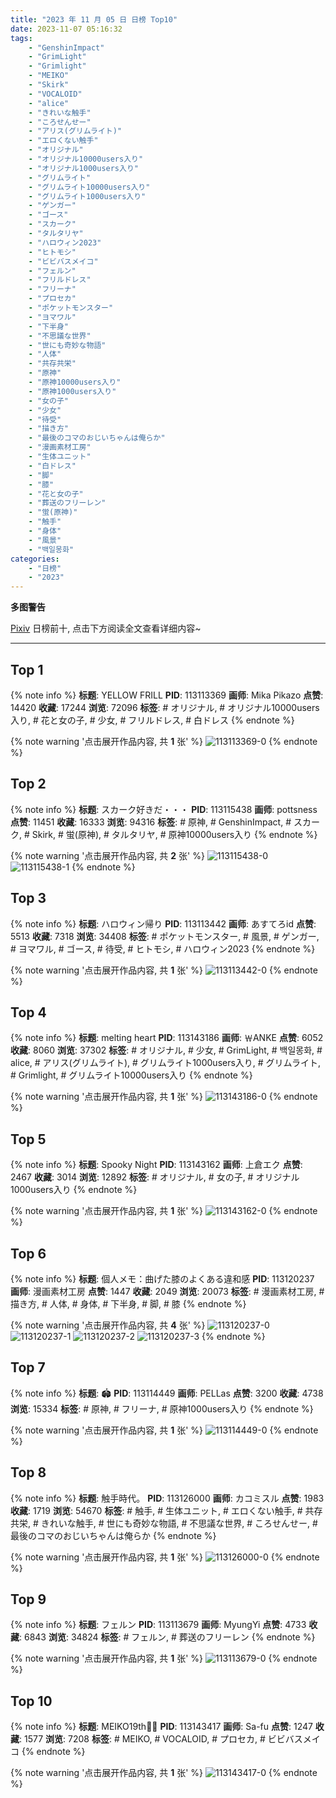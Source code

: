 ```yaml
---
title: "2023 年 11 月 05 日 日榜 Top10"
date: 2023-11-07 05:16:32
tags:
    - "GenshinImpact"
    - "GrimLight"
    - "Grimlight"
    - "MEIKO"
    - "Skirk"
    - "VOCALOID"
    - "alice"
    - "きれいな触手"
    - "ころせんせー"
    - "アリス(グリムライト)"
    - "エロくない触手"
    - "オリジナル"
    - "オリジナル10000users入り"
    - "オリジナル1000users入り"
    - "グリムライト"
    - "グリムライト10000users入り"
    - "グリムライト1000users入り"
    - "ゲンガー"
    - "ゴース"
    - "スカーク"
    - "タルタリヤ"
    - "ハロウィン2023"
    - "ヒトモシ"
    - "ビビバスメイコ"
    - "フェルン"
    - "フリルドレス"
    - "フリーナ"
    - "プロセカ"
    - "ポケットモンスター"
    - "ヨマワル"
    - "下半身"
    - "不思議な世界"
    - "世にも奇妙な物語"
    - "人体"
    - "共存共栄"
    - "原神"
    - "原神10000users入り"
    - "原神1000users入り"
    - "女の子"
    - "少女"
    - "待受"
    - "描き方"
    - "最後のコマのおじいちゃんは俺らか"
    - "漫画素材工房"
    - "生体ユニット"
    - "白ドレス"
    - "脚"
    - "膝"
    - "花と女の子"
    - "葬送のフリーレン"
    - "蛍(原神)"
    - "触手"
    - "身体"
    - "風景"
    - "백일몽화"
categories:
    - "日榜"
    - "2023"
---
```


<i class="fa fa-triangle-exclamation"></i>**多图警告**<i class="fa fa-triangle-exclamation"></i>

[Pixiv](https://www.pixiv.net/) 日榜前十, 点击下方阅读全文查看详细内容~

<!-- more -->

---

## Top 1

{% note info %}
**标题**: YELLOW FRILL
**PID**: 113113369 **画师**: Mika Pikazo
**点赞**: 14420 **收藏**: 17244 **浏览**: 72096
**标签**: # オリジナル, # オリジナル10000users入り, # 花と女の子, # 少女, # フリルドレス, # 白ドレス
{% endnote %}

{% note warning '点击展开作品内容, 共 **1** 张' %}
![113113369-0](https://i.pixiv.re/img-original/img/2023/11/04/00/00/04/113113369_p0.png)
{% endnote %}

## Top 2

{% note info %}
**标题**: スカーク好きだ・・・
**PID**: 113115438 **画师**: pottsness
**点赞**: 11451 **收藏**: 16333 **浏览**: 94316
**标签**: # 原神, # GenshinImpact, # スカーク, # Skirk, # 蛍(原神), # タルタリヤ, # 原神10000users入り
{% endnote %}

{% note warning '点击展开作品内容, 共 **2** 张' %}
![113115438-0](https://i.pixiv.re/img-original/img/2023/11/04/18/58/52/113115438_p0.jpg)
![113115438-1](https://i.pixiv.re/img-original/img/2023/11/04/18/58/52/113115438_p1.jpg)
{% endnote %}

## Top 3

{% note info %}
**标题**: ハロウィン帰り
**PID**: 113113442 **画师**: あすてろid
**点赞**: 5513 **收藏**: 7318 **浏览**: 34408
**标签**: # ポケットモンスター, # 風景, # ゲンガー, # ヨマワル, # ゴース, # 待受, # ヒトモシ, # ハロウィン2023
{% endnote %}

{% note warning '点击展开作品内容, 共 **1** 张' %}
![113113442-0](https://i.pixiv.re/img-original/img/2023/11/04/00/00/18/113113442_p0.jpg)
{% endnote %}

## Top 4

{% note info %}
**标题**: melting heart
**PID**: 113143186 **画师**: ￦ANKE
**点赞**: 6052 **收藏**: 8060 **浏览**: 37302
**标签**: # オリジナル, # 少女, # GrimLight, # 백일몽화, # alice, # アリス(グリムライト), # グリムライト1000users入り, # グリムライト, # Grimlight, # グリムライト10000users入り
{% endnote %}

{% note warning '点击展开作品内容, 共 **1** 张' %}
![113143186-0](https://i.pixiv.re/img-original/img/2023/11/05/00/00/34/113143186_p0.jpg)
{% endnote %}

## Top 5

{% note info %}
**标题**: Spooky Night
**PID**: 113143162 **画师**: 上倉エク
**点赞**: 2467 **收藏**: 3014 **浏览**: 12892
**标签**: # オリジナル, # 女の子, # オリジナル1000users入り
{% endnote %}

{% note warning '点击展开作品内容, 共 **1** 张' %}
![113143162-0](https://i.pixiv.re/img-original/img/2023/11/05/00/00/28/113143162_p0.jpg)
{% endnote %}

## Top 6

{% note info %}
**标题**: 個人メモ：曲げた膝のよくある違和感
**PID**: 113120237 **画师**: 漫画素材工房
**点赞**: 1447 **收藏**: 2049 **浏览**: 20073
**标签**: # 漫画素材工房, # 描き方, # 人体, # 身体, # 下半身, # 脚, # 膝
{% endnote %}

{% note warning '点击展开作品内容, 共 **4** 张' %}
![113120237-0](https://i.pixiv.re/img-original/img/2023/11/04/07/00/06/113120237_p0.jpg)
![113120237-1](https://i.pixiv.re/img-original/img/2023/11/04/07/00/06/113120237_p1.jpg)
![113120237-2](https://i.pixiv.re/img-original/img/2023/11/04/07/00/06/113120237_p2.jpg)
![113120237-3](https://i.pixiv.re/img-original/img/2023/11/04/07/00/06/113120237_p3.jpg)
{% endnote %}

## Top 7

{% note info %}
**标题**: 🏟️
**PID**: 113114449 **画师**: PELLas
**点赞**: 3200 **收藏**: 4738 **浏览**: 15334
**标签**: # 原神, # フリーナ, # 原神1000users入り
{% endnote %}

{% note warning '点击展开作品内容, 共 **1** 张' %}
![113114449-0](https://i.pixiv.re/img-original/img/2023/11/04/00/21/40/113114449_p0.png)
{% endnote %}

## Top 8

{% note info %}
**标题**: 触手時代。
**PID**: 113126000 **画师**: カコミスル
**点赞**: 1983 **收藏**: 1719 **浏览**: 54670
**标签**: # 触手, # 生体ユニット, # エロくない触手, # 共存共栄, # きれいな触手, # 世にも奇妙な物語, # 不思議な世界, # ころせんせー, # 最後のコマのおじいちゃんは俺らか
{% endnote %}

{% note warning '点击展开作品内容, 共 **1** 张' %}
![113126000-0](https://i.pixiv.re/img-original/img/2023/11/04/13/19/11/113126000_p0.jpg)
{% endnote %}

## Top 9

{% note info %}
**标题**: フェルン
**PID**: 113113679 **画师**: MyungYi
**点赞**: 4733 **收藏**: 6843 **浏览**: 34824
**标签**: # フェルン, # 葬送のフリーレン
{% endnote %}

{% note warning '点击展开作品内容, 共 **1** 张' %}
![113113679-0](https://i.pixiv.re/img-original/img/2023/11/04/00/01/38/113113679_p0.jpg)
{% endnote %}

## Top 10

{% note info %}
**标题**: MEIKO19th🎂🎉
**PID**: 113143417 **画师**: Sa-fu
**点赞**: 1247 **收藏**: 1577 **浏览**: 7208
**标签**: # MEIKO, # VOCALOID, # プロセカ, # ビビバスメイコ
{% endnote %}

{% note warning '点击展开作品内容, 共 **1** 张' %}
![113143417-0](https://i.pixiv.re/img-original/img/2023/11/05/00/02/13/113143417_p0.jpg)
{% endnote %}
